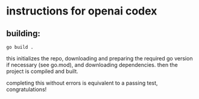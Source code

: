 # instructions for openai codex

## building:

```go build .```

this initializes the repo, downloading and preparing the required go version if necessary (see go.mod), and downloading dependencies. then the project is compiled and built.

completing this without errors is equivalent to a passing test, congratulations!


